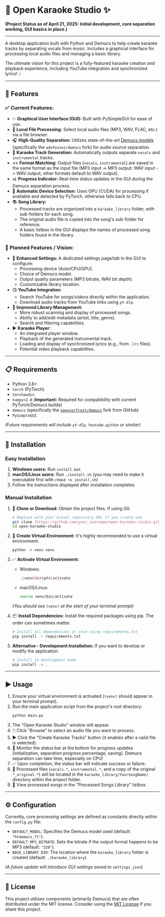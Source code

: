 # 🎤 Open Karaoke Studio ✨

**(Project Status as of April 21, 2025: Initial development, core separation working, GUI basics in place.)**

---

A desktop application built with Python and Demucs to help create karaoke tracks by separating vocals from music. Includes a graphical interface for processing local audio files and managing a basic library.

The ultimate vision for this project is a fully-featured karaoke creation and playback experience, including YouTube integration and synchronized lyrics! 🎶

---

## 🌟 Features

### ✅ Current Features:

* ✨ **Graphical User Interface (GUI):** Built with PySimpleGUI for ease of use.
* 📁 **Local File Processing:** Select local audio files (MP3, WAV, FLAC, etc.) via a file browser.
* 🎧 **High-Quality Separation:** Utilizes state-of-the-art [Demucs models](https://github.com/adefossez/demucs) (specifically the `adefossez/demucs` fork) for audio source separation.
* 🎤 **Karaoke Track Generation:** Automatically outputs separate `vocals` and `instrumental` tracks.
* ↔️ **Format Matching:** Output files (`vocals`, `instrumental`) are saved in the same format as the input file (MP3 input -> MP3 output; WAV input -> WAV output; other formats default to WAV output).
* 📊 **Progress Indicator:** Real-time status updates in the GUI during the Demucs separation process.
* 🤖 **Automatic Device Selection:** Uses GPU (CUDA) for processing if available and detected by PyTorch, otherwise falls back to CPU.
* 📚 **Song Library:**
    * Processed tracks are organized into a `karaoke_library` folder, with sub-folders for each song.
    * The original audio file is copied into the song's sub-folder for reference.
    * A basic listbox in the GUI displays the names of processed song folders found in the library.

### 🚀 Planned Features / Vision:

* 🔧 **Enhanced Settings:** A dedicated settings page/tab in the GUI to configure:
    * Processing device (Auto/CPU/GPU).
    * Choice of Demucs model.
    * Output quality parameters (MP3 bitrate, WAV bit depth).
    * Customizable library location.
* 📺 **YouTube Integration:**
    * Search YouTube for songs/videos directly within the application.
    * Download audio tracks from YouTube links using `yt-dlp`.
* 💾 **Improved Library Management:**
    * More robust scanning and display of processed songs.
    * Ability to add/edit metadata (artist, title, genre).
    * Search and filtering capabilities.
* ▶️ **Karaoke Player:**
    * An integrated player window.
    * Playback of the generated instrumental track.
    * Loading and display of synchronized lyrics (e.g., from `.lrc` files).
    * Potential video playback capabilities.

---

## 📋 Requirements

* Python 3.8+
* `torch` (PyTorch)
* `torchaudio`
* `numpy<2.0` (**Important:** Required for compatibility with current PyTorch/Demucs builds)
* `demucs` (specifically the [`spencerfrost/demucs`](https://github.com/spencerfrost/demucs) fork from GitHub)
* `PySimpleGUI`

*(Future requirements will include `yt-dlp`, `Youtube-python` or similar)*

---

## 🚀 Installation

### Easy Installation

1. **Windows users:** Run `install.bat`
2. **macOS/Linux users:** Run `./install.sh` (you may need to make it executable first with `chmod +x install.sh`)
3. Follow the instructions displayed after installation completes

### Manual Installation

1.  📁 **Clone or Download:** Obtain the project files. If using Git:
    ```bash
    # Replace with your actual repository URL if you create one
    git clone [https://github.com/your_username/open-karaoke-studio.git](https://github.com/your_username/open-karaoke-studio.git)
    cd open-karaoke-studio
    ```

2.  🐍 **Create Virtual Environment:** It's highly recommended to use a virtual environment.
    ```bash
    python -m venv venv
    ```

3.  ✅ **Activate Virtual Environment:**
    * Windows:
        ```bash
        .\venv\Scripts\activate
        ```
    * macOS/Linux:
        ```bash
        source venv/bin/activate
        ```
    *(You should see `(venv)` at the start of your terminal prompt)*

4.  📦 **Install Dependencies:** Install the required packages using pip. The order can sometimes matter.
    ```bash
    # Install all dependencies at once using requirements.txt
    pip install -r requirements.txt
    ```

5. **Alternative - Development Installation:** If you want to develop or modify the application:
   ```bash
   # Install in development mode
   pip install -e .
   ```

---

## ▶️ Usage

1.  Ensure your virtual environment is activated (`(venv)` should appear in your terminal prompt).
2.  Run the main application script from the project's root directory:
    ```bash
    python main.py
    ```
3.  The "Open Karaoke Studio" window will appear.
4.  🖱️ Click "Browse" to select an audio file you want to process.
5.  ▶️ Click the "Create Karaoke Tracks" button (it enables after a valid file is selected).
6.  👀 Monitor the status bar at the bottom for progress updates (initialization, separation progress percentage, saving). Demucs separation can take time, especially on CPU!
7.  ✅ Upon completion, the status bar will indicate success or failure.
8.  🎉 Processed files (`vocals.*`, `instrumental.*`, and a copy of the original `*_original.*`) will be located in the `karaoke_library/YourSongName/` directory within the project folder.
9.  📂 View processed songs in the "Processed Songs Library" listbox.

---

## ⚙️ Configuration

Currently, core processing settings are defined as constants directly within the `config.py` file:

* `DEFAULT_MODEL`: Specifies the Demucs model used (default: `"htdemucs_ft"`).
* `DEFAULT_MP3_BITRATE`: Sets the bitrate if the output format happens to be MP3 (default: `"320"`).
* `BASE_LIBRARY_DIR`: The location where the `karaoke_library` folder is created (default: `./karaoke_library`).

*(A future update will introduce GUI settings saved to `settings.json`)*

---

## 📄 License

This project utilizes components (primarily Demucs) that are often distributed under the MIT license. Consider using the [MIT License](https://opensource.org/licenses/MIT) if you share this project.
